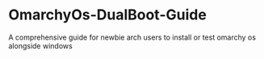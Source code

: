 # OmarchyOs-DualBoot-Guide
A comprehensive guide for newbie arch users to install or test omarchy os alongside windows
